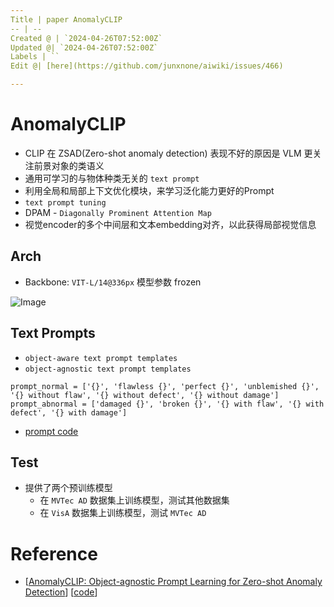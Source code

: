```yaml
---
Title | paper AnomalyCLIP
-- | --
Created @ | `2024-04-26T07:52:00Z`
Updated @| `2024-04-26T07:52:00Z`
Labels | ``
Edit @| [here](https://github.com/junxnone/aiwiki/issues/466)

---
```

# AnomalyCLIP
- CLIP 在 ZSAD(Zero-shot anomaly detection) 表现不好的原因是 VLM 更关注前景对象的类语义
- 通用可学习的与物体种类无关的 `text prompt`
- 利用全局和局部上下文优化模块，来学习泛化能力更好的Prompt
- `text prompt tuning`
- DPAM - `Diagonally Prominent Attention Map`
- 视觉encoder的多个中间层和文本embedding对齐，以此获得局部视觉信息

## Arch

- Backbone:  `VIT-L/14@336px` 模型参数 frozen



![Image](https://github.com/junxnone/aiwiki/assets/2216970/6aab0f44-6333-4b7d-9819-ce47746b4ae3)


## Text Prompts
- `object-aware text prompt templates`
- `object-agnostic text prompt templates`


```
prompt_normal = ['{}', 'flawless {}', 'perfect {}', 'unblemished {}', '{} without flaw', '{} without defect', '{} without damage']
prompt_abnormal = ['damaged {}', 'broken {}', '{} with flaw', '{} with defect', '{} with damage']
```

- [prompt code](https://github.com/zqhang/AnomalyCLIP/blob/e0741d81c3dd4bec4c3fdf124b4091cda021e087/prompt_ensemble.py#L57-L79)

## Test
- 提供了两个预训练模型
  - 在 `MVTec AD` 数据集上训练模型，测试其他数据集
  - 在 `VisA` 数据集上训练模型，测试 `MVTec AD` 


# Reference
- [[AnomalyCLIP: Object-agnostic Prompt Learning for Zero-shot Anomaly Detection](https://arxiv.org/pdf/2310.18961.pdf)] [[code](https://github.com/zqhang/AnomalyCLIP)]
